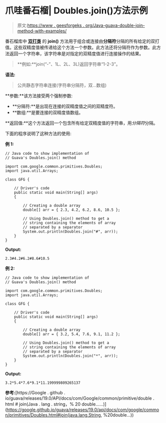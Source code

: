 # 爪哇番石榴| Doubles.join()方法示例

> 原文:[https://www . geesforgeks . org/Java-guava-double-join-method-with-examples/](https://www.geeksforgeeks.org/java-guava-doubles-join-method-with-examples/)

番石榴库中 **[双打类](https://www.geeksforgeeks.org/doubles-class-guava-java/)** 的 **join()** 方法用于组合或连接由**分隔符**分隔的所有给定的双打值。这些双精度值被传递给这个方法一个参数。此方法还将分隔符作为参数。此方法返回一个字符串，该字符串是对指定的双精度值进行连接操作的结果。

> **例如:**join(“-”、1L、2L、3L)返回字符串“1-2-3”。

**语法:**

> 公共静态字符串连接(字符串分隔符，双…数组)

**参数:**该方法接受两个强制参数:

*   **分隔符:**是出现在连接的双精度值之间的双精度符。
*   **数组:**是要连接的双精度值数组。

**返回值:**这个方法返回一个包含所有给定双精度值的字符串，用*分隔符*分隔。

下面的程序说明了这种方法的使用:

**例 1:**

```
// Java code to show implementation of
// Guava's Doubles.join() method

import com.google.common.primitives.Doubles;
import java.util.Arrays;

class GFG {

    // Driver's code
    public static void main(String[] args)
    {

        // Creating a double array
        double[] arr = { 2.3, 4.2, 6.2, 8.6, 10.5 };

        // Using Doubles.join() method to get a
        // string containing the elements of array
        // separated by a separator
        System.out.println(Doubles.join("#", arr));
    }
}
```

**Output:**

```
2.3#4.2#6.2#8.6#10.5

```

**例 2:**

```
// Java code to show implementation of
// Guava's Doubles.join() method

import com.google.common.primitives.Doubles;
import java.util.Arrays;

class GFG {

    // Driver's code
    public static void main(String[] args)
    {

        // Creating a double array
        double[] arr = { 3.2, 5.4, 7.6, 9.1, 11.2 };

        // Using Doubles.join() method to get a
        // string containing the elements of array
        // separated by a separator
        System.out.println(Doubles.join("*", arr));
    }
}
```

**Output:**

```
3.2*5.4*7.6*9.1*11.199999809265137

```

**参考:**[https://Google . github . io/guava/releases/19.0/API/docs/com/Google/common/primitive/double . html # join(Java . lang . string，% 20 double……)](https://google.github.io/guava/releases/19.0/api/docs/com/google/common/primitives/Doubles.html#join(java.lang.String, %20double...))